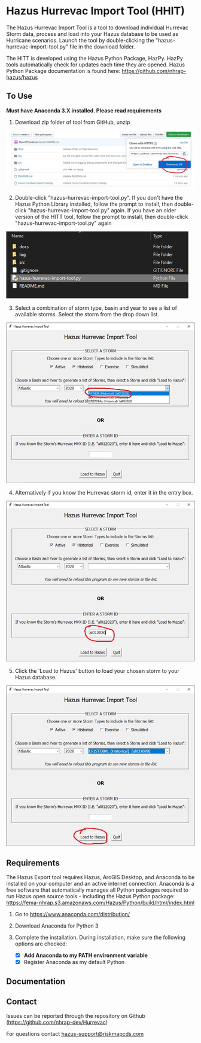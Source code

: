 # Hazus Hurrevac Import Tool (HHIT)
The Hazus Hurrevac Import Tool is a tool to download individual Hurrevac Storm data, process and load into your Hazus database to be used as Hurricane scenarios. Launch the tool by double-clicking the "hazus-hurrevac-import-tool.py" file in the download folder.

The HITT is developed using the Hazus Python Package, HazPy. HazPy tools automatically check for updates each time they are opened. Hazus Python Package documentation is found here: https://github.com/nhrap-hazus/hazus

## To Use

**Must have Anaconda 3.X installed. Please read requirements**

1. Download zip folder of tool from GitHub, unzip

![Download HITT](src/assets/images/DownloadHITT.jpg "Download HITT") 

2. Double-click "hazus-hurrevac-import-tool.py". If you don't have the Hazus Python Library installed, follow the prompt to install, then double-click "hazus-hurrevac-import-tool.py" again. If you have an older version of the HITT tool, follow the prompt to install, then double-click "hazus-hurrevac-import-tool.py" again

![Run HITT](src/assets/images/RunHITT.jpg "Run HITT") 

3. Select a combination of storm type, basin and year to see a list of available storms. Select the storm from the drop down list.

![HITT Select Storm](src/assets/images/SelectStorm.jpg "HHIT Select Storm") 

4. Alternatively if you know the Hurrevac storm id, enter it in the entry box.

![HITT Enter Storm](src/assets/images/EnterStorm.jpg "HHIT Enter Storm")

5. Click the 'Load to Hazus' button to load your chosen storm to your Hazus database.

![HITT Load To Hazus](src/assets/images/LoadToHazus.jpg "HHIT Load To Hazus")

## Requirements

The Hazus Export tool requires Hazus, ArcGIS Desktop, and Anaconda to be installed on your computer and an active internet connection. Anaconda is a free software that automatically manages all Python packages required to run Hazus open source tools - including the Hazus Python package: https://fema-nhrap.s3.amazonaws.com/Hazus/Python/build/html/index.html

1. Go to https://www.anaconda.com/distribution/

2. Download Anaconda for Python 3

3. Complete the installation. During installation, make sure the following options are checked:
   - [x] **Add Anaconda to my PATH environment variable**
   - [x] Register Anaconda as my default Python

## Documentation

## Contact

Issues can be reported through the repository on Github (https://github.com/nhrap-dev/Hurrevac)

For questions contact hazus-support@riskmapcds.com
